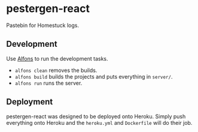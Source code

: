 # pestergen-react

Pastebin for Homestuck logs.

## Development

Use [Alfons](https://github.com/daelvn/alfons) to run the development tasks.
- `alfons clean` removes the builds.
- `alfons build` builds the projects and puts everything in `server/`.
- `alfons run` runs the server.

## Deployment

pestergen-react was designed to be deployed onto Heroku. Simply push everything onto Heroku and the `heroku.yml` and `Dockerfile` will do their job.
